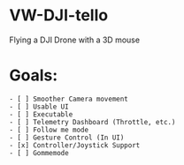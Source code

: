 # VW-DJI-tello
Flying a DJI Drone with a 3D mouse

# Goals:
```
- [ ] Smoother Camera movement
- [ ] Usable UI
- [ ] Executable
- [ ] Telemetry Dashboard (Throttle, etc.)
- [ ] Follow me mode
- [ ] Gesture Control (In UI)
- [x] Controller/Joystick Support
- [ ] Gommemode
```
